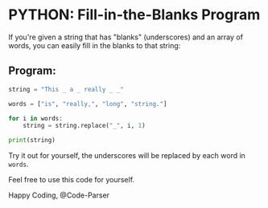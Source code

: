 # PYTHON: Fill-in-the-Blanks Program

If you're given a string that has "blanks" (underscores) and an array of words, you can easily fill in the blanks to that string:

## Program:
```python runnable
string = "This _ a _ really _ _"

words = ["is", "really,", "long", "string."]

for i in words:
    string = string.replace("_", i, 1)

print(string)
```
Try it out for yourself, the underscores will be replaced by each word in ```words```.


Feel free to use this code for yourself.

Happy Coding,
@Code-Parser